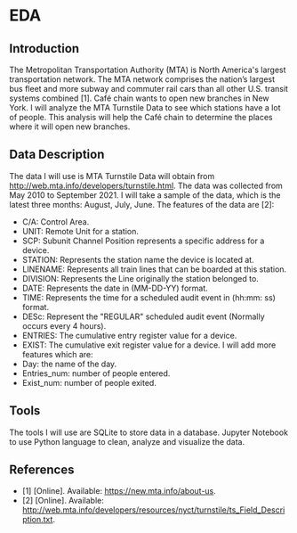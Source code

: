 # EDA
## Introduction
The Metropolitan Transportation Authority (MTA) is North America's largest transportation network. The MTA network comprises the nation’s largest bus fleet and more subway and commuter rail cars than all other U.S. transit systems combined [1]. 
Café chain wants to open new branches in New York. I will analyze the MTA Turnstile Data to see which stations have a lot of people. This analysis will help the Café chain to determine the places where it will open new branches.
## Data Description
The data I will use is MTA Turnstile Data will obtain from http://web.mta.info/developers/turnstile.html.
The data was collected from May 2010 to September 2021. I will take a sample of the data, which is the latest three months: August, July, June.
The features of the data are [2]:
-	C/A: Control Area. 
-	UNIT: Remote Unit for a station.
-	SCP: Subunit Channel Position represents a specific address for a device. 
-	STATION: Represents the station name the device is located at.
-	LINENAME: Represents all train lines that can be boarded at this station.
-	DIVISION: Represents the Line originally the station belonged to.  
-	DATE: Represents the date in (MM-DD-YY) format.
-	TIME: Represents the time for a scheduled audit event in (hh:mm: ss) format.
-	DESc: Represent the "REGULAR" scheduled audit event (Normally occurs every 4 hours).
-	ENTRIES: The cumulative entry register value for a device.
-	EXIST: The cumulative exit register value for a device.
I will add more features which are:
-	Day: the name of the day.
-	Entries_num: number of people entered.
-	Exist_num: number of people exited.

## Tools
The tools I will use are SQLite to store data in a database. Jupyter Notebook to use Python language to clean, analyze and visualize the data.

## References
- [1] 	[Online]. Available: https://new.mta.info/about-us.
- [2] 	[Online]. Available: http://web.mta.info/developers/resources/nyct/turnstile/ts_Field_Description.txt.
